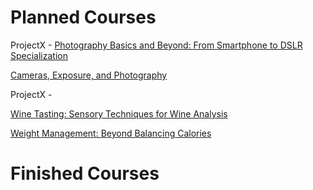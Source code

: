 # Planned Courses

ProjectX - [Photography Basics and Beyond: From Smartphone to DSLR Specialization]( https://www.coursera.org/specializations/photography-basics )

   [Cameras, Exposure, and Photography]( https://www.coursera.org/learn/exposure-photography?specialization=photography-basics )
   
ProjectX -

   [Wine Tasting: Sensory Techniques for Wine Analysis]( https://www.coursera.org/learn/wine )
   
   [Weight Management: Beyond Balancing Calories]( https://www.coursera.org/learn/weight-management-beyond-balancing-calories )

# Finished Courses 
